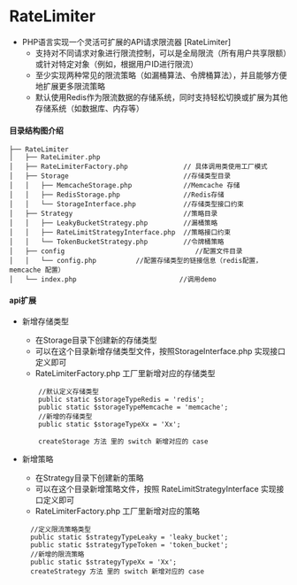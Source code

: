 # RateLimiter
* PHP语言实现一个灵活可扩展的API请求限流器 [RateLimiter]
    * 支持对不同请求对象进行限流控制，可以是全局限流（所有用户共享限额）或针对特定对象（例如，根据用户ID进行限流）
    * 至少实现两种常见的限流策略（如漏桶算法、令牌桶算法），并且能够方便地扩展更多限流策略
    * 默认使用Redis作为限流数据的存储系统，同时支持轻松切换或扩展为其他存储系统（如数据库、内存等）
#### 目录结构图介绍
```
├── RateLimiter
│   ├── RateLimiter.php
│   ├── RateLimiterFactory.php              // 具体调用类使用工厂模式
│   ├── Storage                             //存储类型目录           
│   │   ├── MemcacheStorage.php             //Memcache 存储
│   │   ├── RedisStorage.php                //Redis存储
│   │   └── StorageInterface.php            //存储类型接口约束
│   ├── Strategy                            //策略目录
│   │   ├── LeakyBucketStrategy.php         //漏桶策略
│   │   ├── RateLimitStrategyInterface.php  //策略接口约束
│   │   └── TokenBucketStrategy.php         //令牌桶策略
│   ├── config                                 //配置文件目录 
│   │   └── config.php          //配置存储类型的链接信息（redis配置，memcache 配置）
│   └── index.php                          //调用demo 
```
#### api扩展
* 新增存储类型 
    * 在Storage目录下创建新的存储类型
    * 可以在这个目录新增存储类型文件，按照StorageInterface.php 实现接口定义即可
    * RateLimiterFactory.php 工厂里新增对应的存储类型
    ```
        //默认定义存储类型
        public static $storageTypeRedis = 'redis';
        public static $storageTypeMemcache = 'memcache';
        //新增的存储类型
        public static $storageTypeXx = 'Xx';

        createStorage 方法 里的 switch 新增对应的 case 

    ```
*  新增策略
    * 在Strategy目录下创建新的策略
    * 可以在这个目录新增策略文件，按照 RateLimitStrategyInterface 实现接口定义即可
    * RateLimiterFactory.php 工厂里新增对应的策略

    ```
      //定义限流策略类型
      public static $strategyTypeLeaky = 'leaky_bucket';
      public static $strategyTypeToken = 'token_bucket';
      //新增的限流策略
      public static $strategyTypeXx = 'Xx';
      createStrategy 方法 里的 switch 新增对应的 case 

    ```

    